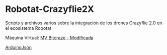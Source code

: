 # Robotat-Crazyflie2X
Scripts y archivos varios sobre la integración de los drones Crazyflie 2.0 en el ecosistema Robotat

Máquina Virtual:
[MV Bitcraze - Modificada](https://drive.google.com/file/d/18Oqa_0zlma20MqQFms9iviuOhDSBn1zF/view?usp=share_link)


[ArduinoJson](https://arduinojson.org/)
